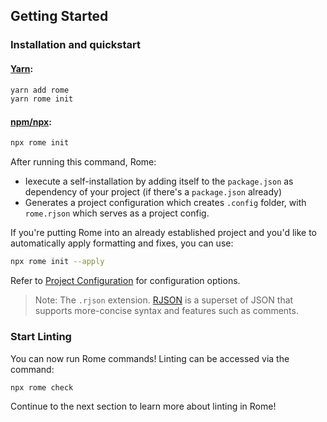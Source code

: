 ## Getting Started

### Installation and quickstart

#### [Yarn](https://yarnpkg.com/):

```bash
yarn add rome
yarn rome init
```

#### [npm/npx](https://www.npmjs.com/):

```bash
npx rome init
```

After running this command, Rome:

- Iexecute a self-installation by adding itself to the `package.json` as dependency of your project (if there's a `package.json` already)
- Generates a project configuration which creates `.config` folder, with `rome.rjson` which serves as a project config.

If you're putting Rome into an already established project and you'd like to automatically apply formatting and fixes, you can use:

```bash
npx rome init --apply
```

Refer to [Project Configuration](#project-configuration) for configuration options.

> Note: The `.rjson` extension. [RJSON](#rome-json) is a superset of JSON that supports more-concise syntax and features such as comments.

### Start Linting

You can now run Rome commands! Linting can be accessed via the command:

```bash
npx rome check
```

Continue to the next section to learn more about linting in Rome!
